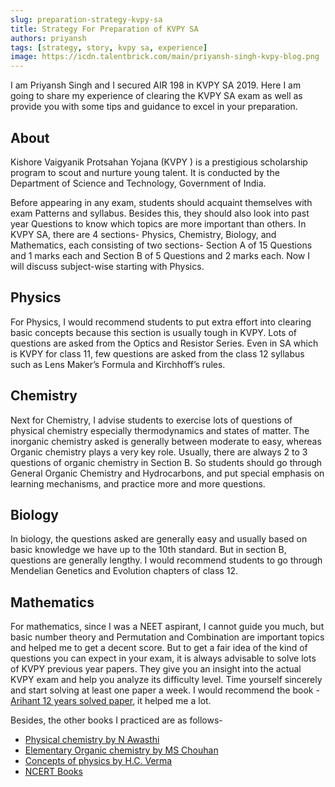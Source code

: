 ```yaml
---
slug: preparation-strategy-kvpy-sa
title: Strategy For Preparation of KVPY SA
authors: priyansh
tags: [strategy, story, kvpy sa, experience]
image: https://icdn.talentbrick.com/main/priyansh-singh-kvpy-blog.png
---
```


I am Priyansh Singh and I secured AIR 198 in KVPY SA 2019. Here I am going to share my experience of clearing the KVPY SA exam as well as provide you with some tips and guidance to excel in your preparation. 

<!--truncate-->

## About
Kishore Vaigyanik Protsahan Yojana (KVPY ) is a prestigious scholarship program to scout and nurture young talent. It is conducted by the Department of Science and Technology, Government of India.

Before appearing in any exam, students should acquaint themselves with exam Patterns and syllabus. Besides this, they should also look into past year Questions to know which topics are more important than others. In KVPY SA, there are 4 sections- Physics, Chemistry, Biology, and Mathematics, each consisting of two sections- Section A of 15 Questions and 1 marks each and Section B of 5 Questions and 2 marks each. Now I will discuss subject-wise starting with Physics. 

## Physics
For Physics, I would recommend students to put extra effort into clearing basic concepts because this section is usually tough in KVPY. Lots of questions are asked from the Optics and Resistor Series. Even in SA which is KVPY for class 11, few questions are asked from the class 12 syllabus such as Lens Maker’s Formula and Kirchhoff’s rules. 

## Chemistry
Next for Chemistry, I advise students to exercise lots of questions of physical chemistry especially thermodynamics and states of matter. The inorganic chemistry asked is generally between moderate to easy, whereas Organic chemistry plays a very key role. Usually, there are always 2 to 3 questions of organic chemistry in Section B. So students should go through General Organic Chemistry and Hydrocarbons, and put special emphasis on learning mechanisms, and practice more and more questions. 

## Biology
In biology, the questions asked are generally easy and usually based on basic knowledge we have up to the 10th standard. But in section B, questions are generally lengthy. I would recommend students to go through Mendelian Genetics and Evolution chapters of class 12. 

## Mathematics
For mathematics, since I was a NEET aspirant, I cannot guide you much, but basic number theory and Permutation and Combination are important topics and helped me to get a decent score.
But to get a fair idea of the kind of questions you can expect in your exam, it is always advisable to solve lots of KVPY previous year papers. They give you an insight into the actual KVPY exam and help you analyze its difficulty level. Time yourself sincerely and start solving at least one paper a week. I would recommend the book - [Arihant 12 years solved paper](https://amzn.to/3GN9Lu7), it helped me a lot. 

Besides, the other books I practiced are as follows-
- [Physical chemistry by N Awasthi](https://amzn.to/3GI5Nms)
- [Elementary Organic chemistry by MS Chouhan](https://amzn.to/30w9g8t)
- [Concepts of physics by H.C. Verma](https://amzn.to/3GNdoAp)
- [NCERT Books](https://amzn.to/3sb6kto)